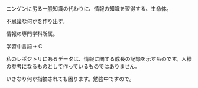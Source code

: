 ニンゲンに劣る一般知識の代わりに、情報の知識を習得する、生命体。

不思議な何かを作り出す。

情報の専門学科所属。

学習中言語-> C

私のレポジトリにあるデータは、情報に関する成長の記録を示すものです。人様の参考になるものとして作っているものではありません。

いきなり何か指摘されても困ります。勉強中ですので。
